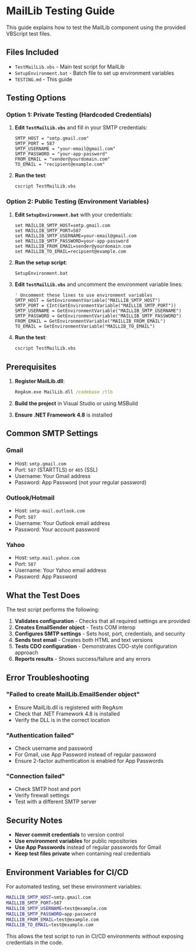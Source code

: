# MailLib Testing Guide

This guide explains how to test the MailLib component using the provided VBScript test files.

## Files Included

- `TestMailLib.vbs` - Main test script for MailLib
- `SetupEnvironment.bat` - Batch file to set up environment variables
- `TESTING.md` - This guide

## Testing Options

### Option 1: Private Testing (Hardcoded Credentials)

1. **Edit `TestMailLib.vbs`** and fill in your SMTP credentials:
   ```vbscript
   SMTP_HOST = "smtp.gmail.com"
   SMTP_PORT = 587
   SMTP_USERNAME = "your-email@gmail.com"
   SMTP_PASSWORD = "your-app-password"
   FROM_EMAIL = "sender@yourdomain.com"
   TO_EMAIL = "recipient@example.com"
   ```

2. **Run the test**:
   ```cmd
   cscript TestMailLib.vbs
   ```

### Option 2: Public Testing (Environment Variables)

1. **Edit `SetupEnvironment.bat`** with your credentials:
   ```batch
   set MAILLIB_SMTP_HOST=smtp.gmail.com
   set MAILLIB_SMTP_PORT=587
   set MAILLIB_SMTP_USERNAME=your-email@gmail.com
   set MAILLIB_SMTP_PASSWORD=your-app-password
   set MAILLIB_FROM_EMAIL=sender@yourdomain.com
   set MAILLIB_TO_EMAIL=recipient@example.com
   ```

2. **Run the setup script**:
   ```cmd
   SetupEnvironment.bat
   ```

3. **Edit `TestMailLib.vbs`** and uncomment the environment variable lines:
   ```vbscript
   ' Uncomment these lines to use environment variables
   SMTP_HOST = GetEnvironmentVariable("MAILLIB_SMTP_HOST")
   SMTP_PORT = CInt(GetEnvironmentVariable("MAILLIB_SMTP_PORT"))
   SMTP_USERNAME = GetEnvironmentVariable("MAILLIB_SMTP_USERNAME")
   SMTP_PASSWORD = GetEnvironmentVariable("MAILLIB_SMTP_PASSWORD")
   FROM_EMAIL = GetEnvironmentVariable("MAILLIB_FROM_EMAIL")
   TO_EMAIL = GetEnvironmentVariable("MAILLIB_TO_EMAIL")
   ```

4. **Run the test**:
   ```cmd
   cscript TestMailLib.vbs
   ```

## Prerequisites

1. **Register MailLib.dll**:
   ```cmd
   RegAsm.exe MailLib.dll /codebase /tlb
   ```

2. **Build the project** in Visual Studio or using MSBuild

3. **Ensure .NET Framework 4.8** is installed

## Common SMTP Settings

### Gmail
- Host: `smtp.gmail.com`
- Port: `587` (STARTTLS) or `465` (SSL)
- Username: Your Gmail address
- Password: App Password (not your regular password)

### Outlook/Hotmail
- Host: `smtp-mail.outlook.com`
- Port: `587`
- Username: Your Outlook email address
- Password: Your account password

### Yahoo
- Host: `smtp.mail.yahoo.com`
- Port: `587`
- Username: Your Yahoo email address
- Password: App Password

## What the Test Does

The test script performs the following:

1. **Validates configuration** - Checks that all required settings are provided
2. **Creates EmailSender object** - Tests COM interop
3. **Configures SMTP settings** - Sets host, port, credentials, and security
4. **Sends test email** - Creates both HTML and text versions
5. **Tests CDO configuration** - Demonstrates CDO-style configuration approach
6. **Reports results** - Shows success/failure and any errors

## Error Troubleshooting

### "Failed to create MailLib.EmailSender object"
- Ensure MailLib.dll is registered with RegAsm
- Check that .NET Framework 4.8 is installed
- Verify the DLL is in the correct location

### "Authentication failed"
- Check username and password
- For Gmail, use App Password instead of regular password
- Ensure 2-factor authentication is enabled for App Passwords

### "Connection failed"
- Check SMTP host and port
- Verify firewall settings
- Test with a different SMTP server

## Security Notes

- **Never commit credentials** to version control
- **Use environment variables** for public repositories
- **Use App Passwords** instead of regular passwords for Gmail
- **Keep test files private** when containing real credentials

## Environment Variables for CI/CD

For automated testing, set these environment variables:

```bash
MAILLIB_SMTP_HOST=smtp.gmail.com
MAILLIB_SMTP_PORT=587
MAILLIB_SMTP_USERNAME=test@example.com
MAILLIB_SMTP_PASSWORD=app-password
MAILLIB_FROM_EMAIL=test@example.com
MAILLIB_TO_EMAIL=test@example.com
```

This allows the test script to run in CI/CD environments without exposing credentials in the code. 